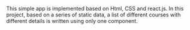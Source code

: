 This simple app is implemented based on Html, CSS and react.js. In this project, based on a series of static data, a list of different courses with different details is written using only one component. 
